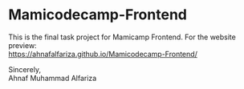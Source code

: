 # Mamicodecamp-Frontend

This is the final task project for Mamicamp Frontend. For the website preview:\
https://ahnafalfariza.github.io/Mamicodecamp-Frontend/


Sincerely,\
Ahnaf Muhammad Alfariza
